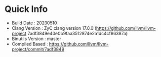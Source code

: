 # Quick Info
* Build Date : 20230510
* Clang Version : ZyC clang version 17.0.0 (https://github.com/llvm/llvm-project 7adf3849e40e0b9faa3512874e2a1dc4cf86387a)
* Binutils Version : master
* Compiled Based : https://github.com/llvm/llvm-project/commit/7adf3849

